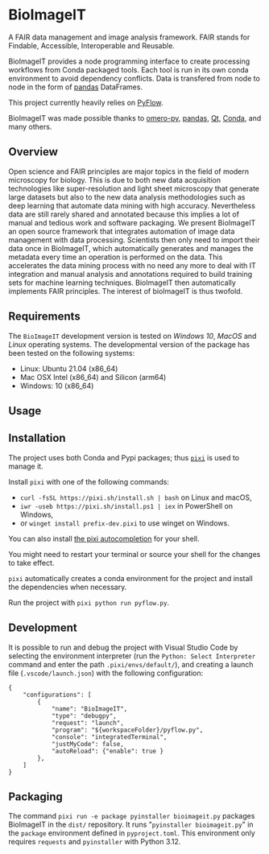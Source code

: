 # BioImageIT

A FAIR data management and image analysis framework. FAIR stands for Findable, Accessible, Interoperable and Reusable.

BioImageIT provides a node programming interface to create processing workflows from Conda packaged tools. Each tool is run in its own conda environment to avoid dependency conflicts. Data is transfered from node to node in the form of [pandas](https://pandas.pydata.org/pandas-docs/stable/reference/api/pandas.DataFrame.attrs.html) DataFrames.

This project currently heavily relies on [PyFlow](https://github.com/wonderworks-software/PyFlow).

BioImageIT was made possible thanks to [omero-py](https://github.com/ome/omero-py), [pandas](https://pandas.pydata.org/), [Qt](https://doc.qt.io/), [Conda](https://conda.anaconda.org/), and many others.

## Overview

Open science and FAIR principles are major topics in the field of modern microscopy for biology. This is due to both new data acquisition technologies like super-resolution and light sheet microscopy that generate large datasets but also to the new data analysis methodologies such as deep learning that automate data mining with high accuracy. Nevertheless data are still rarely shared and annotated because this implies a lot of manual and tedious work and software packaging. We present BioImageIT an open source framework that integrates automation of image data management with data processing. Scientists then only need to import their data once in BioImageIT, which automatically generates and manages the metadata every time an operation is performed on the data. This accelerates the data mining process with no need any more to deal with IT integration and manual analysis and annotations required to build training sets for machine learning techniques. BioImageIT then automatically implements FAIR principles. The interest of bioImageIT is thus twofold. 

## Requirements

The `BioImageIT` development version is tested on *Windows 10*, *MacOS* and *Linux* operating systems. The developmental version of the package has been tested on the following systems:

- Linux: Ubuntu 21.04 (x86_64)
- Mac OSX Intel (x86_64) and Silicon (arm64)
- Windows: 10 (x86_64)

## Usage

## Installation

The project uses both Conda and Pypi packages; thus [`pixi`](https://pixi.sh/latest/) is used to manage it.

Install `pixi` with one of the following commands:
- `curl -fsSL https://pixi.sh/install.sh | bash` on Linux and macOS,
- `iwr -useb https://pixi.sh/install.ps1 | iex` in PowerShell on Windows, 
- or `winget install prefix-dev.pixi` to use winget on Windows.

You can also install [the pixi autocompletion](https://pixi.sh/latest/#autocompletion) for your shell.

You might need to restart your terminal or source your shell for the changes to take effect.

`pixi` automatically creates a conda environment for the project and install the dependencies when necessary.

Run the project with `pixi python run pyflow.py`.

## Development

It is possible to run and debug the project with Visual Studio Code by selecting the environment interpreter (run the `Python: Select Interpreter` command and enter the path `.pixi/envs/default/`), and creating a launch file (`.vscode/launch.json`) with the following configuration:

```
{
    "configurations": [
        {
            "name": "BioImageIT",
            "type": "debugpy",
            "request": "launch",
            "program": "${workspaceFolder}/pyflow.py",
            "console": "integratedTerminal",
            "justMyCode": false,
            "autoReload": {"enable": true }
        },
    ]
}
```

## Packaging

The command `pixi run -e package pyinstaller bioimageit.py` packages BioImageIT in the `dist/` repository. 
It runs "`pyinstaller bioimageit.py`" in the `package` environment defined in `pyproject.toml`.
This environment only requires `requests` and `pyinstaller` with Python 3.12.
